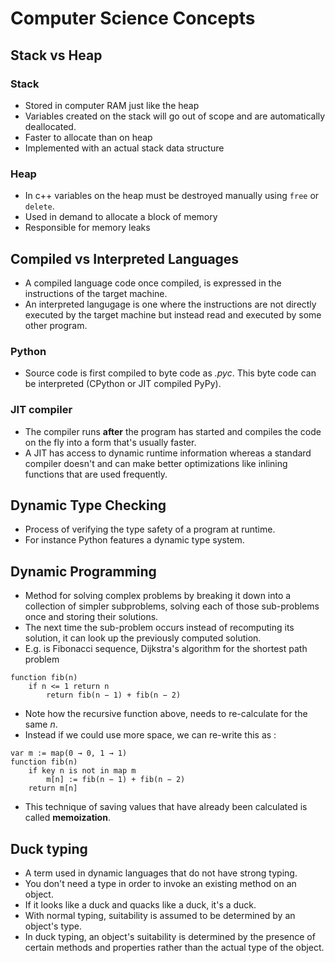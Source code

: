# Computer Science Concepts

## Stack vs Heap
### Stack
- Stored in computer RAM just like the heap
- Variables created on the stack will go out of scope and are automatically deallocated.
- Faster to allocate than on heap
- Implemented with an actual stack data structure

### Heap
- In c++ variables on the heap must be destroyed manually using `free` or `delete`.
- Used in demand to allocate a block of memory
- Responsible for memory leaks

## Compiled vs Interpreted Languages
- A compiled language code once compiled, is expressed in the instructions of the target machine.
- An interpreted langugage is one where the instructions are not directly executed by the target machine but instead read and executed by some other program.

### Python
- Source code is first compiled to byte code as *.pyc*. This byte code can be interpreted (CPython or JIT compiled PyPy).

### JIT compiler
- The compiler runs **after** the program has started and compiles the code on the fly into a form that's usually faster.
- A JIT has access to dynamic runtime information whereas a standard compiler doesn't and can make better optimizations like inlining functions that are used frequently.

## Dynamic Type Checking
- Process of verifying the type safety of a program at runtime.
- For instance Python features a dynamic type system.

## Dynamic Programming
- Method for solving complex problems by breaking it down into a collection of simpler subproblems, solving each of those sub-problems once and storing their solutions.
- The next time the sub-problem occurs instead of recomputing its solution, it can look up the previously computed solution.
- E.g. is Fibonacci sequence, Dijkstra's algorithm for the shortest path problem

```
function fib(n)
    if n <= 1 return n
        return fib(n − 1) + fib(n − 2)
```
- Note how the recursive function above, needs to re-calculate for the same *n*.
- Instead if we could use more space, we can re-write this as :

```
var m := map(0 → 0, 1 → 1)
function fib(n)
    if key n is not in map m
        m[n] := fib(n − 1) + fib(n − 2)
    return m[n]
```
- This technique of saving values that have already been calculated is called **memoization**.

## Duck typing
- A term used in dynamic languages that do not have strong typing.
- You don't need a type in order to invoke an existing method on an object.
- If it looks like a duck and quacks like a duck, it's a duck.
- With normal typing, suitability is assumed to be determined by an object's type.
- In duck typing, an object's suitability is determined by the presence of certain methods and properties rather than the actual type of the object.
